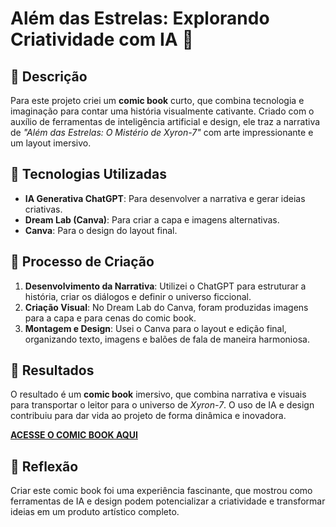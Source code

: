 # Além das Estrelas: Explorando Criatividade com IA 🌌  

## 📒 Descrição  
Para este projeto criei um **comic book** curto, que combina tecnologia e imaginação para contar uma história visualmente cativante. Criado com o auxílio de ferramentas de inteligência artificial e design, ele traz a narrativa de *"Além das Estrelas: O Mistério de Xyron-7"* com arte impressionante e um layout imersivo.  

## 🤖 Tecnologias Utilizadas  
- **IA Generativa ChatGPT**: Para desenvolver a narrativa e gerar ideias criativas.  
- **Dream Lab (Canva)**: Para criar a capa e imagens alternativas.  
- **Canva**: Para o design do layout final.  

## 🧐 Processo de Criação  
1. **Desenvolvimento da Narrativa**: Utilizei o ChatGPT para estruturar a história, criar os diálogos e definir o universo ficcional.  
2. **Criação Visual**: No Dream Lab do Canva, foram produzidas imagens para a capa e para cenas do comic book.  
3. **Montagem e Design**: Usei o Canva para o layout e edição final, organizando texto, imagens e balões de fala de maneira harmoniosa.  

## 🚀 Resultados  
O resultado é um **comic book** imersivo, que combina narrativa e visuais para transportar o leitor para o universo de *Xyron-7*. O uso de IA e design contribuiu para dar vida ao projeto de forma dinâmica e inovadora.  

[**ACESSE O COMIC BOOK AQUI**](projeto/além-das-estrelas.pdf)  

## 💭 Reflexão  
Criar este comic book foi uma experiência fascinante, que mostrou como ferramentas de IA e design podem potencializar a criatividade e transformar ideias em um produto artístico completo.  

